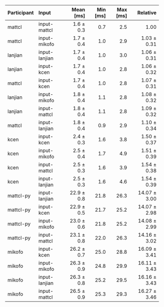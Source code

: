| Participant | Input | Mean [ms] | Min [ms] | Max [ms] | Relative |
|:---|:---|---:|---:|---:|---:|
| mattcl | input-mattcl | 1.6 ± 0.3 | 0.7 | 2.5 | 1.00 |
| mattcl | input-mikofo | 1.7 ± 0.4 | 1.0 | 2.9 | 1.03 ± 0.31 |
| lanjian | input-lanjian | 1.7 ± 0.4 | 1.0 | 3.0 | 1.06 ± 0.31 |
| lanjian | input-kcen | 1.7 ± 0.4 | 1.0 | 2.8 | 1.06 ± 0.32 |
| mattcl | input-kcen | 1.7 ± 0.4 | 1.0 | 2.8 | 1.07 ± 0.31 |
| lanjian | input-mikofo | 1.8 ± 0.4 | 1.1 | 2.8 | 1.08 ± 0.32 |
| lanjian | input-mattcl | 1.8 ± 0.4 | 1.1 | 2.8 | 1.09 ± 0.32 |
| mattcl | input-lanjian | 1.8 ± 0.4 | 0.9 | 2.9 | 1.10 ± 0.34 |
| kcen | input-kcen | 2.4 ± 0.3 | 1.6 | 3.8 | 1.50 ± 0.37 |
| kcen | input-mikofo | 2.5 ± 0.4 | 1.7 | 4.9 | 1.51 ± 0.39 |
| kcen | input-mattcl | 2.5 ± 0.3 | 1.6 | 3.9 | 1.54 ± 0.38 |
| kcen | input-lanjian | 2.5 ± 0.3 | 1.6 | 4.6 | 1.54 ± 0.39 |
| mattcl-py | input-lanjian | 22.9 ± 0.8 | 21.8 | 26.3 | 14.07 ± 3.00 |
| mattcl-py | input-kcen | 22.9 ± 0.5 | 21.7 | 25.2 | 14.07 ± 2.98 |
| mattcl-py | input-mikofo | 23.0 ± 0.6 | 21.8 | 25.2 | 14.08 ± 2.99 |
| mattcl-py | input-mattcl | 23.1 ± 0.8 | 22.0 | 26.3 | 14.16 ± 3.02 |
| mikofo | input-kcen | 26.2 ± 0.7 | 25.0 | 28.8 | 16.09 ± 3.41 |
| mikofo | input-mikofo | 26.3 ± 0.9 | 24.8 | 29.9 | 16.11 ± 3.43 |
| mikofo | input-lanjian | 26.3 ± 0.8 | 25.2 | 29.5 | 16.16 ± 3.43 |
| mikofo | input-mattcl | 26.5 ± 0.9 | 25.3 | 29.3 | 16.27 ± 3.46 |
